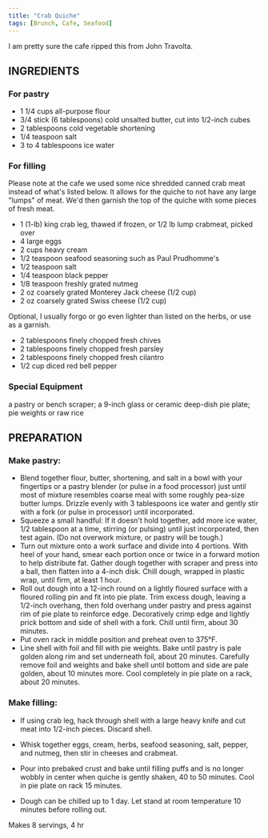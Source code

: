 ```yaml
---
title: "Crab Quiche"
tags: [Brunch, Cafe, Seafood]
---
```


I am pretty sure the cafe ripped this from John Travolta.


## INGREDIENTS

### For pastry

* 1 1/4 cups all-purpose flour
* 3/4 stick (6 tablespoons) cold unsalted butter, cut into 1/2-inch cubes
* 2 tablespoons cold vegetable shortening
* 1/4 teaspoon salt
* 3 to 4 tablespoons ice water

### For filling

Please note at the cafe we used some nice shredded canned crab meat instead of what's listed below. It allows for the quiche to not have any large "lumps" of meat. We'd then garnish the top of the quiche with some pieces of fresh meat. 

* 1 (1-lb) king crab leg, thawed if frozen, or 1/2 lb lump crabmeat, picked over
* 4 large eggs
* 2 cups heavy cream
* 1/2 teaspoon seafood seasoning such as Paul Prudhomme's
* 1/2 teaspoon salt
* 1/4 teaspoon black pepper
* 1/8 teaspoon freshly grated nutmeg
* 2 oz coarsely grated Monterey Jack cheese (1/2 cup)
* 2 oz coarsely grated Swiss cheese (1/2 cup)

Optional, I usually forgo or go even lighter than listed on the herbs, or use as a garnish.

* 2 tablespoons finely chopped fresh chives
* 2 tablespoons finely chopped fresh parsley
* 2 tablespoons finely chopped fresh cilantro
* 1/2 cup diced red bell pepper


### Special Equipment

a pastry or bench scraper; a 9-inch glass or ceramic deep-dish pie plate; pie weights or raw rice

## PREPARATION

### Make pastry:

* Blend together flour, butter, shortening, and salt in a bowl with your fingertips or a pastry blender (or pulse in a food processor) just until most of mixture resembles coarse meal with some roughly pea-size butter lumps. Drizzle evenly with 3 tablespoons ice water and gently stir with a fork (or pulse in processor) until incorporated.
* Squeeze a small handful: If it doesn't hold together, add more ice water, 1/2 tablespoon at a time, stirring (or pulsing) until just incorporated, then test again. (Do not overwork mixture, or pastry will be tough.)
* Turn out mixture onto a work surface and divide into 4 portions. With heel of your hand, smear each portion once or twice in a forward motion to help distribute fat. Gather dough together with scraper and press into a ball, then flatten into a 4-inch disk. Chill dough, wrapped in plastic wrap, until firm, at least 1 hour.
* Roll out dough into a 12-inch round on a lightly floured surface with a floured rolling pin and fit into pie plate. Trim excess dough, leaving a 1/2-inch overhang, then fold overhang under pastry and press against rim of pie plate to reinforce edge. Decoratively crimp edge and lightly prick bottom and side of shell with a fork. Chill until firm, about 30 minutes.
* Put oven rack in middle position and preheat oven to 375°F.
* Line shell with foil and fill with pie weights. Bake until pastry is pale golden along rim and set underneath foil, about 20 minutes. Carefully remove foil and weights and bake shell until bottom and side are pale golden, about 10 minutes more. Cool completely in pie plate on a rack, about 20 minutes.

### Make filling:

* If using crab leg, hack through shell with a large heavy knife and cut meat into 1/2-inch pieces. Discard shell.
* Whisk together eggs, cream, herbs, seafood seasoning, salt, pepper, and nutmeg, then stir in cheeses and crabmeat.
* Pour into prebaked crust and bake until filling puffs and is no longer wobbly in center when quiche is gently shaken, 40 to 50 minutes. Cool in pie plate on rack 15 minutes.



* Dough can be chilled up to 1 day. Let stand at room temperature 10 minutes before rolling out.

Makes 8 servings, 4 hr